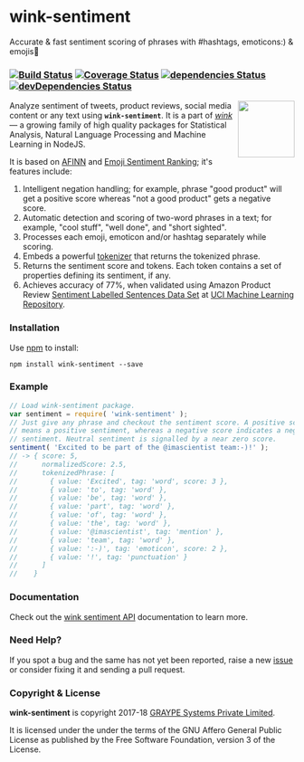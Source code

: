 # wink-sentiment

Accurate & fast sentiment scoring of phrases with #hashtags, emoticons:) & emojis🎉

### [![Build Status](https://api.travis-ci.org/winkjs/wink-sentiment.svg?branch=master)](https://travis-ci.org/winkjs/wink-sentiment) [![Coverage Status](https://coveralls.io/repos/github/winkjs/wink-sentiment/badge.svg?branch=master)](https://coveralls.io/github/winkjs/wink-sentiment?branch=master) [![dependencies Status](https://david-dm.org/winkjs/wink-sentiment/status.svg)](https://david-dm.org/winkjs/wink-sentiment) [![devDependencies Status](https://david-dm.org/winkjs/wink-sentiment/dev-status.svg)](https://david-dm.org/winkjs/wink-sentiment?type=dev)

[<img align="right" src="https://decisively.github.io/wink-logos/logo-title.png" width="100px" >](http://winkjs.org/)

Analyze sentiment of tweets, product reviews, social media content or any text using **`wink-sentiment`**. It is a part of _[wink](http://winkjs.org/)_ — a growing family of high quality packages for Statistical Analysis, Natural Language Processing and Machine Learning in NodeJS.

It is based on [AFINN](https://arxiv.org/abs/1103.2903) and [Emoji Sentiment Ranking](http://journals.plos.org/plosone/article?id=10.1371/journal.pone.0144296); it's features include:

1. Intelligent negation handling; for example, phrase "good product" will get a positive score whereas "not a good product" gets a negative score.
2. Automatic detection and scoring of two-word phrases in a text; for example, "cool stuff", "well done", and "short sighted".
3. Processes each emoji, emoticon and/or hashtag separately while scoring.
4. Embeds a powerful [tokenizer](https://www.npmjs.com/package/wink-tokenizer) that returns the tokenized phrase.
5. Returns the sentiment score and tokens. Each token contains a set of properties defining its sentiment, if any.
6. Achieves accuracy of 77%, when validated using Amazon Product Review [Sentiment Labelled Sentences Data Set](https://archive.ics.uci.edu/ml/machine-learning-databases/00331/) at
[UCI Machine Learning Repository](https://archive.ics.uci.edu/ml/index.php).


### Installation

Use [npm](https://www.npmjs.com/package/wink-sentiment) to install:

    npm install wink-sentiment --save

### Example
```javascript
// Load wink-sentiment package.
var sentiment = require( 'wink-sentiment' );
// Just give any phrase and checkout the sentiment score. A positive score
// means a positive sentiment, whereas a negative score indicates a negative
// sentiment. Neutral sentiment is signalled by a near zero score.
sentiment( 'Excited to be part of the @imascientist team:-)!' );
// -> { score: 5,
//      normalizedScore: 2.5,
//      tokenizedPhrase: [
//        { value: 'Excited', tag: 'word', score: 3 },
//        { value: 'to', tag: 'word' },
//        { value: 'be', tag: 'word' },
//        { value: 'part', tag: 'word' },
//        { value: 'of', tag: 'word' },
//        { value: 'the', tag: 'word' },
//        { value: '@imascientist', tag: 'mention' },
//        { value: 'team', tag: 'word' },
//        { value: ':-)', tag: 'emoticon', score: 2 },
//        { value: '!', tag: 'punctuation' }
//      ]
//    }
```

### Documentation
Check out the [wink sentiment API](http://winkjs.org/wink-sentiment/) documentation to learn more.

### Need Help?

If you spot a bug and the same has not yet been reported, raise a new [issue](https://github.com/winkjs/wink-sentiment/issues) or consider fixing it and sending a pull request.

### Copyright & License

**wink-sentiment** is copyright 2017-18 [GRAYPE Systems Private Limited](http://graype.in/).

It is licensed under the under the terms of the GNU Affero General Public License as published by the Free
Software Foundation, version 3 of the License.
